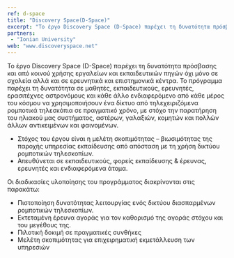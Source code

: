```yaml
---
ref: d-space
title: "Discovery Space(D-Space)"
excerpt: "Το έργο Discovery Space (D-Space) παρέχει τη δυνατότητα πρόσβασης και από κοινού χρήσης εργαλείων και εκπαιδευτικών πηγών όχι μόνο σε σχολεία αλλά και σε ερευνητικά και επιστημονικά κέντρα."
partners:
 - "Ionian University"
web: "www.discoveryspace.net"
---
```


Το έργο Discovery Space (D-Space) παρέχει τη δυνατότητα πρόσβασης και από κοινού χρήσης εργαλείων και εκπαιδευτικών πηγών όχι μόνο σε σχολεία αλλά και σε ερευνητικά και επιστημονικά κέντρα. Το πρόγραμμα παρέχει τη δυνατότητα σε μαθητές, εκπαιδευτικούς, ερευνητές, ερασιτέχνες αστρονόμους και κάθε άλλο ενδιαφερόμενο από κάθε μέρος του κόσμου να χρησιμοποιήσουν ένα δίκτυο από τηλεχειριζόμενα ρομποτικά τηλεσκόπια σε πραγματικό χρόνο, με στόχο την παρατήρηση του ηλιακού μας συστήματος, αστέρων, γαλαξιών, κομητών και πολλών άλλων αντικειμένων και φαινομένων.

 - Στόχος του έργου είναι η µελέτη σκοπιµότητας – βιωσιµότητας της παροχής υπηρεσίας εκπαίδευσης από απόσταση µε τη χρήση δικτύου ροµποτικών τηλεσκοπίων.
 - Απευθύνεται σε εκπαιδευτικούς, φορείς εκπαίδευσης & έρευνας, ερευνητές και ενδιαφερόµενα άτοµα.

Οι διαδικασίες υλοποίησης του προγράμματος διακρίνονται στις παρακάτω:

 - Πιστοποίηση δυνατότητας λειτουργίας ενός δικτύου διασπαρµένων ροµποτικών τηλεσκοπίων.
 - Εκτεταµένη έρευνα αγοράς για τον καθορισµό της αγοράς στόχου και του µεγέθους της.
 - Πιλοτική δοκιµή σε πραγµατικές συνθήκες
 - Μελέτη σκοπιµότητας για επιχειρηµατική εκµετάλλευση των υπηρεσιών


